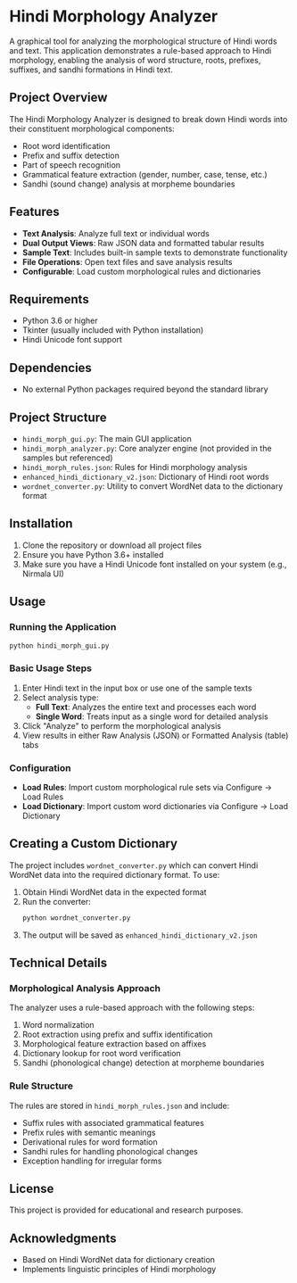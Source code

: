 # Hindi Morphology Analyzer

A graphical tool for analyzing the morphological structure of Hindi words and text. This application demonstrates a rule-based approach to Hindi morphology, enabling the analysis of word structure, roots, prefixes, suffixes, and sandhi formations in Hindi text.

## Project Overview

The Hindi Morphology Analyzer is designed to break down Hindi words into their constituent morphological components:
- Root word identification
- Prefix and suffix detection
- Part of speech recognition
- Grammatical feature extraction (gender, number, case, tense, etc.)
- Sandhi (sound change) analysis at morpheme boundaries

## Features

- **Text Analysis**: Analyze full text or individual words
- **Dual Output Views**: Raw JSON data and formatted tabular results
- **Sample Text**: Includes built-in sample texts to demonstrate functionality
- **File Operations**: Open text files and save analysis results
- **Configurable**: Load custom morphological rules and dictionaries

## Requirements

- Python 3.6 or higher
- Tkinter (usually included with Python installation)
- Hindi Unicode font support

## Dependencies

- No external Python packages required beyond the standard library

## Project Structure

- `hindi_morph_gui.py`: The main GUI application
- `hindi_morph_analyzer.py`: Core analyzer engine (not provided in the samples but referenced)
- `hindi_morph_rules.json`: Rules for Hindi morphology analysis
- `enhanced_hindi_dictionary_v2.json`: Dictionary of Hindi root words
- `wordnet_converter.py`: Utility to convert WordNet data to the dictionary format

## Installation

1. Clone the repository or download all project files
2. Ensure you have Python 3.6+ installed
3. Make sure you have a Hindi Unicode font installed on your system (e.g., Nirmala UI)

## Usage

### Running the Application

```bash
python hindi_morph_gui.py
```

### Basic Usage Steps

1. Enter Hindi text in the input box or use one of the sample texts
2. Select analysis type:
   - **Full Text**: Analyzes the entire text and processes each word
   - **Single Word**: Treats input as a single word for detailed analysis
3. Click "Analyze" to perform the morphological analysis
4. View results in either Raw Analysis (JSON) or Formatted Analysis (table) tabs

### Configuration

- **Load Rules**: Import custom morphological rule sets via Configure → Load Rules
- **Load Dictionary**: Import custom word dictionaries via Configure → Load Dictionary

## Creating a Custom Dictionary

The project includes `wordnet_converter.py` which can convert Hindi WordNet data into the required dictionary format. To use:

1. Obtain Hindi WordNet data in the expected format
2. Run the converter:
   ```bash
   python wordnet_converter.py
   ```
3. The output will be saved as `enhanced_hindi_dictionary_v2.json`

## Technical Details

### Morphological Analysis Approach

The analyzer uses a rule-based approach with the following steps:
1. Word normalization
2. Root extraction using prefix and suffix identification
3. Morphological feature extraction based on affixes
4. Dictionary lookup for root word verification
5. Sandhi (phonological change) detection at morpheme boundaries

### Rule Structure

The rules are stored in `hindi_morph_rules.json` and include:
- Suffix rules with associated grammatical features
- Prefix rules with semantic meanings
- Derivational rules for word formation
- Sandhi rules for handling phonological changes
- Exception handling for irregular forms

## License

This project is provided for educational and research purposes.

## Acknowledgments

- Based on Hindi WordNet data for dictionary creation
- Implements linguistic principles of Hindi morphology
